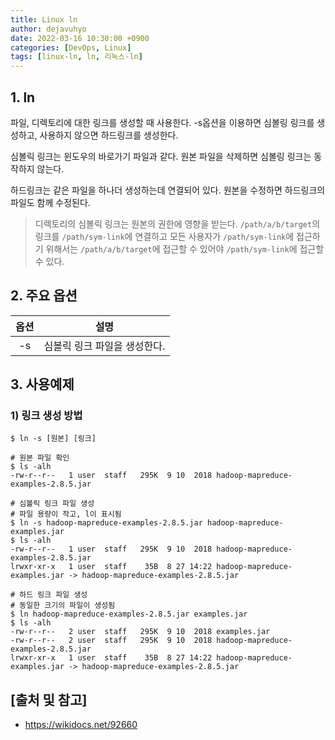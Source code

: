 ```yaml
---
title: Linux ln
author: dejavuhyo
date: 2022-03-16 10:30:00 +0900
categories: [DevOps, Linux]
tags: [linux-ln, ln, 리눅스-ln]
---
```


## 1. ln
파일, 디렉토리에 대한 링크를 생성할 때 사용한다. -s옵션을 이용하면 심볼링 링크를 생성하고, 사용하지 않으면 하드링크를 생성한다.

심볼릭 링크는 윈도우의 바로가기 파일과 같다. 원본 파일을 삭제하면 심볼링 링크는 동작하지 않는다.

하드링크는 같은 파일을 하나더 생성하는데 연결되어 있다. 원본을 수정하면 하드링크의 파일도 함께 수정된다.

> 디렉토리의 심볼릭 링크는 원본의 권한에 영향을 받는다. `/path/a/b/target`의 링크를 `/path/sym-link`에 연결하고 모든 사용자가 `/path/sym-link`에 접근하기 위해서는 `/path/a/b/target`에 접근할 수 있어야 `/path/sym-link`에 접근할 수 있다.

## 2. 주요 옵션

| 옵션 | 설명 |
|:-----:|:-----:|
| -s | 심볼릭 링크 파일을 생성한다. |

## 3. 사용예제

### 1) 링크 생성 방법

```shell
$ ln -s [원본] [링크]
```

```shell
# 원본 파일 확인
$ ls -alh
-rw-r--r--   1 user  staff   295K  9 10  2018 hadoop-mapreduce-examples-2.8.5.jar

# 심볼릭 링크 파일 생성
# 파일 용량이 작고, l이 표시됨
$ ln -s hadoop-mapreduce-examples-2.8.5.jar hadoop-mapreduce-examples.jar
$ ls -alh
-rw-r--r--   1 user  staff   295K  9 10  2018 hadoop-mapreduce-examples-2.8.5.jar
lrwxr-xr-x   1 user  staff    35B  8 27 14:22 hadoop-mapreduce-examples.jar -> hadoop-mapreduce-examples-2.8.5.jar

# 하드 링크 파일 생성
# 동일한 크기의 파일이 생성됨
$ ln hadoop-mapreduce-examples-2.8.5.jar examples.jar
$ ls -alh
-rw-r--r--   2 user  staff   295K  9 10  2018 examples.jar
-rw-r--r--   2 user  staff   295K  9 10  2018 hadoop-mapreduce-examples-2.8.5.jar
lrwxr-xr-x   1 user  staff    35B  8 27 14:22 hadoop-mapreduce-examples.jar -> hadoop-mapreduce-examples-2.8.5.jar
```

## [출처 및 참고]
* <https://wikidocs.net/92660>
